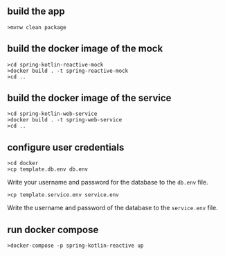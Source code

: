 ## build the app
```
>mvnw clean package
```
## build the docker image of the mock
```
>cd spring-kotlin-reactive-mock
>docker build . -t spring-reactive-mock
>cd ..
```
## build the docker image of the service
```
>cd spring-kotlin-web-service
>docker build . -t spring-web-service
>cd ..
```
## configure user credentials
```
>cd docker
>cp template.db.env db.env
```
Write your username and password for the database to the `db.env` file.
```
>cp template.service.env service.env
```
Write the username and password of the database to the `service.env` file.
## run docker compose
```
>docker-compose -p spring-kotlin-reactive up
```